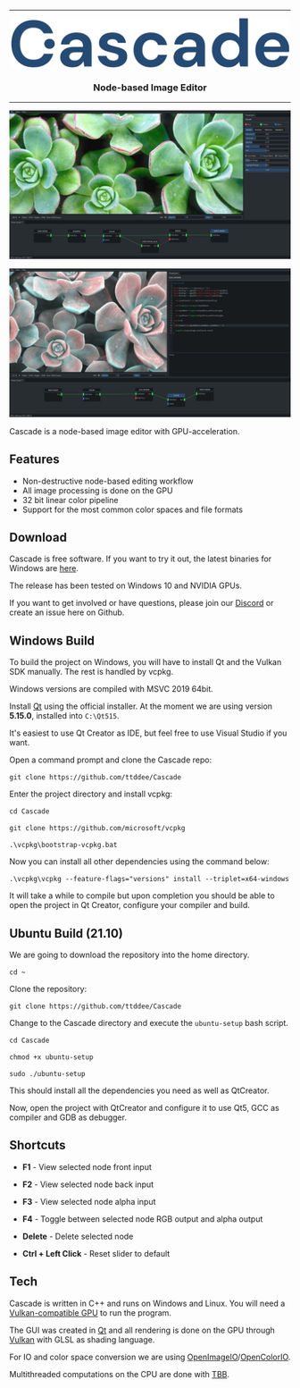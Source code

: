 <hr>

<p align="center">
  <img src="design/logo/cascade-logo-full.png" width="500">
</p>

<h3 align="center">
  Node-based Image Editor
</h3>

<hr>

![Cascade](screenshots/csc-screen03.jpg)   

![Cascade](screenshots/csc-screen02.jpg) 

Cascade is a node-based image editor with GPU-acceleration.

## Features

- Non-destructive node-based editing workflow
- All image processing is done on the GPU
- 32 bit linear color pipeline
- Support for the most common color spaces and file formats

## Download

Cascade is free software. If you want to try it out, the latest binaries for Windows are [here](https://github.com/ttddee/Cascade/releases).

The release has been tested on Windows 10 and NVIDIA GPUs.

If you want to get involved or have questions, please join our [Discord](https://discord.gg/SHPHqgKtFM) or create an issue here on Github.

## Windows Build

To build the project on Windows, you will have to install Qt and the Vulkan SDK manually. The rest is handled by vcpkg. 

Windows versions are compiled with MSVC 2019 64bit.

Install [Qt](https://www.qt.io/download) using the official installer. At the moment we are using version **5.15.0**, installed into `C:\Qt515`.

It's easiest to use Qt Creator as IDE, but feel free to use Visual Studio if you want.

Open a command prompt and clone the Cascade repo:

```
git clone https://github.com/ttddee/Cascade
```

Enter the project directory and install vcpkg:

``` 
cd Cascade
```
```
git clone https://github.com/microsoft/vcpkg
```
```
.\vcpkg\bootstrap-vcpkg.bat
```

Now you can install all other dependencies using the command below:

```
.\vcpkg\vcpkg --feature-flags="versions" install --triplet=x64-windows
```

It will take a while to compile but upon completion you should be able to open the project in Qt Creator, configure your compiler and build.

## Ubuntu Build (21.10)

We are going to download the repository into the home directory.

```
cd ~
```

Clone the repository:

```
git clone https://github.com/ttddee/Cascade
```

Change to the Cascade directory and execute the `ubuntu-setup` bash script.

```
cd Cascade
```
```
chmod +x ubuntu-setup
```
```
sudo ./ubuntu-setup
```

This should install all the dependencies you need as well as QtCreator.

Now, open the project with QtCreator and configure it to use Qt5, GCC as compiler and GDB as debugger.

## Shortcuts

- **F1** - View selected node front input
- **F2** - View selected node back input
- **F3** - View selected node alpha input
- **F4** - Toggle between selected node RGB output and alpha output
- **Delete** - Delete selected node

- **Ctrl + Left Click** - Reset slider to default

## Tech

Cascade is written in C++ and runs on Windows and Linux. You will need a [Vulkan-compatible GPU](https://vulkan.gpuinfo.org/) to run the program.

The GUI was created in [Qt](https://www.qt.io/) and all rendering is done on the GPU through [Vulkan](https://www.vulkan.org/) with GLSL as shading language.

For IO and color space conversion we are using [OpenImageIO](https://github.com/OpenImageIO/oiio)/[OpenColorIO](https://opencolorio.org/).

Multithreaded computations on the CPU are done with [TBB](https://github.com/oneapi-src/oneTBB).


